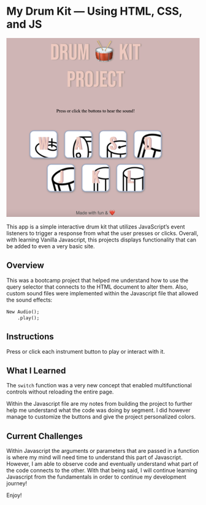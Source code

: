 # My Drum Kit — Using HTML, CSS, and JS

<img src="/images/drumkitPicture.png" alt="image of app" />

This app is a simple interactive drum kit that utilizes JavaScript’s event listeners to trigger a response from what the user presses or clicks. Overall, with learning Vanilla Javascript, this projects displays functionality that can be added to even a very basic site.

## Overview 

This was a bootcamp project that helped me understand how to use the query selector that connects to the HTML document to alter them. Also, custom sound files were implemented within the Javascript file that allowed the sound effects:

```
New Audio();
	.play();
```

## Instructions

Press or click each instrument button to play or interact with it.

## What I Learned

The `switch` function was a very new concept that enabled multifunctional controls without reloading the entire page.

Within the Javascript file are my notes from building the project to further help me understand what the code was doing by segment.
I did however manage to customize the buttons and give the project personalized colors.

## Current Challenges

Within Javascript the arguments or parameters that are passed in a function is where my mind will need time to understand this part of Javascript. However, I am able to observe code and eventually understand what part of the code connects to the other. With that being said, I will continue learning Javascript from the fundamentals in order to continue my development journey!

Enjoy!

